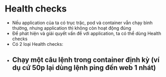 # Health checks

* Nếu application của ta có trục trặc, pod và container vẫn chạy bình thường, nhưng application thì không còn hoạt động đúng
* Để phát hiện và giải quyết vấn đề với application, ta có thể dùng Health checks
* Có 2 loại Health checks:
- Chạy một câu lệnh trong container định kỳ (ví dụ cứ 50p lại dùng lệnh ping đến web 1 nhát)
  - 
